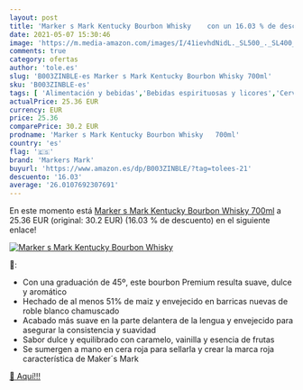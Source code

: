 ```yaml
---
layout: post
title: 'Marker s Mark Kentucky Bourbon Whisky    con un 16.03 % de descuento'
date: 2021-05-07 15:30:46
image: 'https://m.media-amazon.com/images/I/41ievhdNidL._SL500_._SL400_.jpg'
comments: true
category: ofertas
author: 'tole.es'
slug: 'B003ZINBLE-es Marker s Mark Kentucky Bourbon Whisky 700ml'
sku: 'B003ZINBLE-es'
tags: [ 'Alimentación y bebidas','Bebidas espirituosas y licores','Cervezas, vinos y licores','Whisky','markers mark','whisky', ]
actualPrice: 25.36 EUR
currency: EUR
price: 25.36
comparePrice: 30.2 EUR
prodname: 'Marker s Mark Kentucky Bourbon Whisky   700ml'
country: 'es'
flag: '🇪🇸'
brand: 'Markers Mark'
buyurl: 'https://www.amazon.es/dp/B003ZINBLE/?tag=tolees-21'
descuento: '16.03'
average: '26.0107692307691'
---
```


En este momento está [Marker s Mark Kentucky Bourbon Whisky   700ml](https://www.amazon.es/dp/B003ZINBLE/?tag=tolees-21) a 25.36 EUR (original: 30.2 EUR) (16.03 %  de descuento) en el siguiente enlace!

[![Marker s Mark Kentucky Bourbon Whisky   ](https://m.media-amazon.com/images/I/41ievhdNidL._SL500_._SL400_.jpg)](https://www.amazon.es/dp/B003ZINBLE/?tag=tolees-21)

🔎:

- Con una graduación de 45º, este bourbon Premium resulta suave, dulce y aromático
- Hechado de al menos 51% de maiz y envejecido en barricas nuevas de roble blanco chamuscado
- Acabado más suave en la parte delantera de la lengua y envejecido para asegurar la consistencia y suavidad
- Sabor dulce y equilibrado con caramelo, vainilla y esencia de frutas
- Se sumergen a mano en cera roja para sellarla y crear la marca roja característica de Maker´s Mark

[🛒 Aquí!!!](https://www.amazon.es/dp/B003ZINBLE/?tag=tolees-21)
